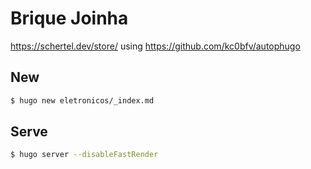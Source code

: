# Brique Joinha

https://schertel.dev/store/ using https://github.com/kc0bfv/autophugo

## New

```bash
$ hugo new eletronicos/_index.md
```

## Serve

```bash
$ hugo server --disableFastRender
```
